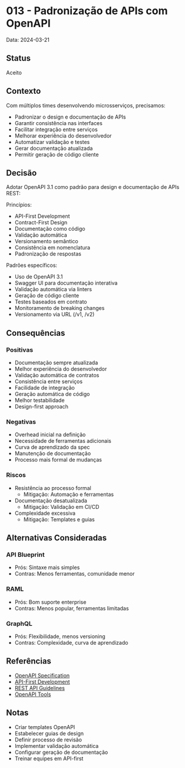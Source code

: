 # 013 - Padronização de APIs com OpenAPI

Data: 2024-03-21

## Status

Aceito

## Contexto

Com múltiplos times desenvolvendo microsserviços, precisamos:
- Padronizar o design e documentação de APIs
- Garantir consistência nas interfaces
- Facilitar integração entre serviços
- Melhorar experiência do desenvolvedor
- Automatizar validação e testes
- Gerar documentação atualizada
- Permitir geração de código cliente

## Decisão

Adotar OpenAPI 3.1 como padrão para design e documentação de APIs REST:

Princípios:
- API-First Development
- Contract-First Design
- Documentação como código
- Validação automática
- Versionamento semântico
- Consistência em nomenclatura
- Padronização de respostas

Padrões específicos:
- Uso de OpenAPI 3.1
- Swagger UI para documentação interativa
- Validação automática via linters
- Geração de código cliente
- Testes baseados em contrato
- Monitoramento de breaking changes
- Versionamento via URL (/v1, /v2)

## Consequências

### Positivas

- Documentação sempre atualizada
- Melhor experiência do desenvolvedor
- Validação automática de contratos
- Consistência entre serviços
- Facilidade de integração
- Geração automática de código
- Melhor testabilidade
- Design-first approach

### Negativas

- Overhead inicial na definição
- Necessidade de ferramentas adicionais
- Curva de aprendizado da spec
- Manutenção de documentação
- Processo mais formal de mudanças

### Riscos

- Resistência ao processo formal
  - Mitigação: Automação e ferramentas
- Documentação desatualizada
  - Mitigação: Validação em CI/CD
- Complexidade excessiva
  - Mitigação: Templates e guias

## Alternativas Consideradas

### API Blueprint
- Prós: Sintaxe mais simples
- Contras: Menos ferramentas, comunidade menor

### RAML
- Prós: Bom suporte enterprise
- Contras: Menos popular, ferramentas limitadas

### GraphQL
- Prós: Flexibilidade, menos versioning
- Contras: Complexidade, curva de aprendizado

## Referências

- [OpenAPI Specification](https://spec.openapis.org/oas/v3.1.0)
- [API-First Development](https://www.openapis.org/blog/2021/02/16/api-first-development)
- [REST API Guidelines](https://github.com/microsoft/api-guidelines/blob/vNext/Guidelines.md)
- [OpenAPI Tools](https://openapi.tools/)

## Notas

- Criar templates OpenAPI
- Estabelecer guias de design
- Definir processo de revisão
- Implementar validação automática
- Configurar geração de documentação
- Treinar equipes em API-first 